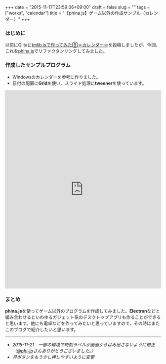 +++
date = "2015-11-17T23:59:06+09:00"
draft = false
slug = ""
tags = ["works", "calendar"]
title = "【phina.js】ゲーム以外の作成サンプル（カレンダー）"
+++

### はじめに
以前にQiitaに[tmlib.jsで作ってみた⑨＝カレンダー＝](http://qiita.com/alkn203/items/5f9b227bf13b395eb7e0)を投稿しましたが、今回、これを[phina.js](https://github.com/phi-jp/phina.js)でリファクタンリングしてみました。

### 作成したサンプルプログラム
* Windowsのカレンダーを参考に作りました。
* 日付の配置に**Grid**を使い、スライド処理に**tweener**を使っています。

<div class='runstant'><iframe src='http://goo.gl/odsvmZ' width='100%' height='640px' style='border:0px;box-shadow:0px 0px 2px 0px #aaa'></iframe></div>

### まとめ
**phina.js**を使ってゲーム以外のプログラムを作成してみました。**Electron**などと組み合わせるといわゆるガジェット系のデスクトップアプリも作ることができると思います。他にも電卓などを作ってみたいと思っていますので、その時はまたこのブログで紹介したいと思います。

---
 * *2015-11-21　一部の環境で時刻ラベルが画面からはみ出さないように修正（[@phi-jp](https://twitter.com/phi_jp)さんありがとうございました。）*
 * *月ボタンをもう少し押しやすいように変更*
